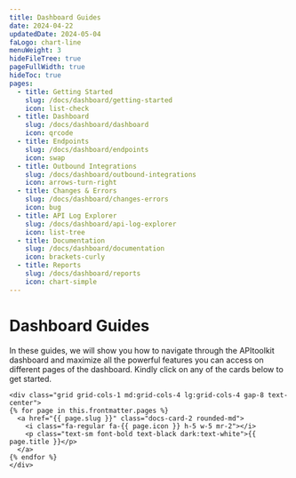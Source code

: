 ```yaml
---
title: Dashboard Guides
date: 2024-04-22
updatedDate: 2024-05-04
faLogo: chart-line
menuWeight: 3
hideFileTree: true
pageFullWidth: true
hideToc: true
pages:
  - title: Getting Started
    slug: /docs/dashboard/getting-started
    icon: list-check
  - title: Dashboard
    slug: /docs/dashboard/dashboard
    icon: qrcode
  - title: Endpoints
    slug: /docs/dashboard/endpoints
    icon: swap
  - title: Outbound Integrations
    slug: /docs/dashboard/outbound-integrations
    icon: arrows-turn-right
  - title: Changes & Errors
    slug: /docs/dashboard/changes-errors
    icon: bug
  - title: API Log Explorer
    slug: /docs/dashboard/api-log-explorer
    icon: list-tree
  - title: Documentation
    slug: /docs/dashboard/documentation
    icon: brackets-curly
  - title: Reports
    slug: /docs/dashboard/reports
    icon: chart-simple
---
```


# Dashboard Guides

In these guides, we will show you how to navigate through the APItoolkit dashboard and maximize all the powerful features you can access on different pages of the dashboard. Kindly click on any of the cards below to get started.

```=html
<div class="grid grid-cols-1 md:grid-cols-4 lg:grid-cols-4 gap-8 text-center">
{% for page in this.frontmatter.pages %}
  <a href="{{ page.slug }}" class="docs-card-2 rounded-md">
    <i class="fa-regular fa-{{ page.icon }} h-5 w-5 mr-2"></i>
    <p class="text-sm font-bold text-black dark:text-white">{{ page.title }}</p>
  </a>
{% endfor %}
</div>
```
